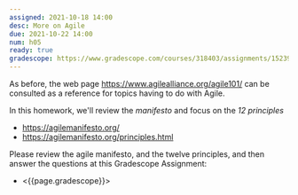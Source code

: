 ```yaml
---
assigned: 2021-10-18 14:00
desc: More on Agile
due: 2021-10-22 14:00
num: h05
ready: true
gradescope: https://www.gradescope.com/courses/318403/assignments/1523990
---
```


<div style="display:none;">https://ucsb-cs148.github.io/w21/hwk/h05/</div>

As before, the web page <https://www.agilealliance.org/agile101/> can be consulted as a reference for topics
having to do with Agile.

In this homework, we'll review the *manifesto* and focus on the *12 principles* 

* <https://agilemanifesto.org/>
* <https://agilemanifesto.org/principles.html>

Please review the agile manifesto, and the twelve principles, and then answer the questions at this Gradescope Assignment:

* <{{page.gradescope}}>
